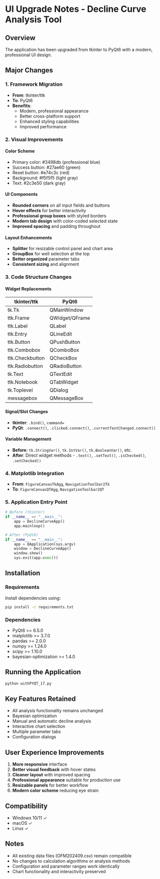 # UI Upgrade Notes - Decline Curve Analysis Tool

## Overview
The application has been upgraded from tkinter to PyQt6 with a modern, professional UI design.

## Major Changes

### 1. Framework Migration
- **From**: tkinter/ttk
- **To**: PyQt6
- **Benefits**:
  - Modern, professional appearance
  - Better cross-platform support
  - Enhanced styling capabilities
  - Improved performance

### 2. Visual Improvements

#### Color Scheme
- Primary color: #3498db (professional blue)
- Success button: #27ae60 (green)
- Reset button: #e74c3c (red)
- Background: #f5f5f5 (light gray)
- Text: #2c3e50 (dark gray)

#### UI Components
- **Rounded corners** on all input fields and buttons
- **Hover effects** for better interactivity
- **Professional group boxes** with styled borders
- **Modern tab design** with color-coded selected state
- **Improved spacing** and padding throughout

#### Layout Enhancements
- **Splitter** for resizable control panel and chart area
- **GroupBox** for well selection at the top
- **Better organized** parameter tabs
- **Consistent sizing** and alignment

### 3. Code Structure Changes

#### Widget Replacements
| tkinter/ttk | PyQt6 |
|-------------|-------|
| tk.Tk | QMainWindow |
| ttk.Frame | QWidget/QFrame |
| ttk.Label | QLabel |
| ttk.Entry | QLineEdit |
| ttk.Button | QPushButton |
| ttk.Combobox | QComboBox |
| ttk.Checkbutton | QCheckBox |
| ttk.Radiobutton | QRadioButton |
| tk.Text | QTextEdit |
| ttk.Notebook | QTabWidget |
| tk.Toplevel | QDialog |
| messagebox | QMessageBox |

#### Signal/Slot Changes
- **tkinter**: `.bind()`, `command=`
- **PyQt**: `.connect()`, `.clicked.connect()`, `.currentTextChanged.connect()`

#### Variable Management
- **Before**: `tk.StringVar()`, `tk.IntVar()`, `tk.BooleanVar()`, etc.
- **After**: Direct widget methods - `.text()`, `.setText()`, `.isChecked()`, `.setChecked()`

### 4. Matplotlib Integration
- **From**: `FigureCanvasTkAgg`, `NavigationToolbar2Tk`
- **To**: `FigureCanvasQTAgg`, `NavigationToolbar2QT`

### 5. Application Entry Point
```python
# Before (tkinter)
if __name__ == "__main__":
    app = DeclineCurveApp()
    app.mainloop()

# After (PyQt6)
if __name__ == "__main__":
    app = QApplication(sys.argv)
    window = DeclineCurveApp()
    window.show()
    sys.exit(app.exec())
```

## Installation

### Requirements
Install dependencies using:
```bash
pip install -r requirements.txt
```

### Dependencies
- PyQt6 >= 6.5.0
- matplotlib >= 3.7.0
- pandas >= 2.0.0
- numpy >= 1.24.0
- scipy >= 1.10.0
- bayesian-optimization >= 1.4.0

## Running the Application
```bash
python withPYQT_17.py
```

## Key Features Retained
- All analysis functionality remains unchanged
- Bayesian optimization
- Manual and automatic decline analysis
- Interactive chart selection
- Multiple parameter tabs
- Configuration dialogs

## User Experience Improvements
1. **More responsive** interface
2. **Better visual feedback** with hover states
3. **Cleaner layout** with improved spacing
4. **Professional appearance** suitable for production use
5. **Resizable panels** for better workflow
6. **Modern color scheme** reducing eye strain

## Compatibility
- Windows 10/11 ✓
- macOS ✓
- Linux ✓

## Notes
- All existing data files (OFM202409.csv) remain compatible
- No changes to calculation algorithms or analysis methods
- Configuration and parameter ranges work identically
- Chart functionality and interactivity preserved

